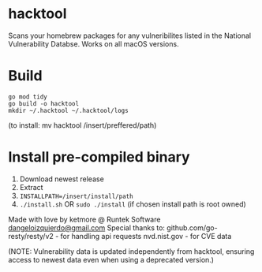 # hacktool
Scans your homebrew packages for any vulneribilites listed in the National Vulnerability Databse.
Works on all macOS versions. 

# Build
```
go mod tidy
go build -o hacktool
mkdir ~/.hacktool ~/.hacktool/logs
```
(to install: mv hacktool /insert/preffered/path)

# Install pre-compiled binary
1. Download newest release
2. Extract
3. ```INSTALLPATH=/insert/install/path```
4. ```./install.sh``` OR ```sudo ./install``` (if chosen install path is root owned)

Made with love by ketmore @ Runtek Software <dangeloizquierdo@gmail.com>
Special thanks to:
github.com/go-resty/resty/v2 - for handling api requests
nvd.nist.gov - for CVE data

(NOTE: Vulnerability data is updated independently from hacktool, ensuring access to newest data even when using a deprecated version.)
